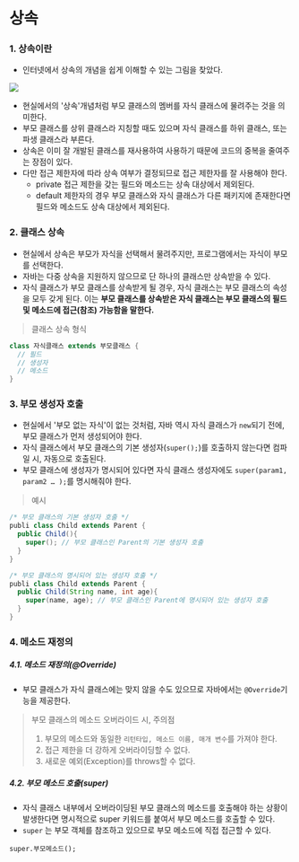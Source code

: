 # 상속

### 1. 상속이란

- 인터넷에서 상속의 개념을 쉽게 이해할 수 있는 그림을 찾았다.

![](http://cfile26.uf.tistory.com/image/22402837567761EE30F1B8)

- 현실에서의 '상속'개념처럼 부모 클래스의 멤버를 자식 클래스에 물려주는 것을 의미한다. 
- 부모 클래스를 상위 클래스라 지칭할 때도 있으며 자식 클래스를 하위 클래스, 또는 파생 클래스라 부른다.
- 상속은 이미 잘 개발된 클래스를 재사용하여 사용하기 때문에 코드의 중복을 줄여주는 장점이 있다. 
- 다만 접근 제한자에 따라 상속 여부가 결정되므로 접근 제한자를 잘 사용해야 한다.
  - private 접근 제한을 갖는 필드와 메소드는 상속 대상에서 제외된다.
  - default 제한자의 경우 부모 클래스와 자식 클래스가 다른 패키지에 존재한다면 필드와 메소드도 상속 대상에서 제외된다. 



### 2. 클래스 상속

- 현실에서 상속은 부모가 자식을 선택해서 물려주지만, 프로그램에서는 자식이 부모를 선택한다.
- 자바는 다중 상속을 지원하지 않으므로 단 하나의 클래스만 상속받을 수 있다.
- 자식 클래스가 부모 클래스를 상속받게 될 경우, 자식 클래스는 부모 클래스의 속성을 모두 갖게 된다. 이는 **부모 클래스를 상속받은 자식 클래스는 부모 클래스의 필드 및 메소드에 접근(참조) 가능함을 말한다.**

> 클래스 상속 형식 

```java
class 자식클래스 extends 부모클래스 {
  // 필드
  // 생성자
  // 메소드
}
```



### 3. 부모 생성자 호출

- 현실에서 '부모 없는 자식'이 없는 것처럼, 자바 역시 자식 클래스가 `new`되기 전에, 부모 클래스가 먼저 생성되어야 한다.
- 자식 클래스에서 부모 클래스의 기본 생성자(`super();`)를 호출하지 않는다면 컴파일 시, 자동으로 호출된다.
- 부모 클래스에 생성자가 명시되어 있다면 자식 클래스 생성자에도 `super(param1, param2 … );`를 명시해줘야 한다.

> 예시 

```java
/* 부모 클래스의 기본 생성자 호출 */
publi class Child extends Parent {
  public Child(){
    super(); // 부모 클래스인 Parent의 기본 생성자 호출
  }
}

/* 부모 클래스의 명시되어 있는 생성자 호출 */
publi class Child extends Parent {
  public Child(String name, int age){
    super(name, age); // 부모 클래스인 Parent에 명시되어 있는 생성자 호출
  }
}
```



### 4. 메소드 재정의

##### 4.1. 메소드 재정의(@Override)

- 부모 클래스가 자식 클래스에는 맞지 않을 수도 있으므로 자바에서는 `@Override`기능을 제공한다.

> 부모 클래스의 메소드 오버라이드 시, 주의점
>
> 1. 부모의 메소드와 동일한 `리턴타입, 메소드 이름, 매개 변수`를 가져야 한다.
> 2. 접근 제한을 더 강하게 오버라이딩할 수 없다. 
> 3. 새로운 예외(Exception)를 throws할 수 없다.



##### 4.2. 부모 메소드 호출(super)

- 자식 클래스 내부에서 오버라이딩된 부모 클래스의 메소드를 호출해야 하는 상황이 발생한다면 명시적으로 super 키워드를 붙여서 부모 메소드를 호출할 수 있다.
- `super` 는 부모 객체를 참조하고 있으므로 부모 메소드에 직접 접근할 수 있다. 

```
super.부모메소드();
```

